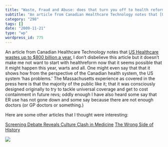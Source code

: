 ```yaml
---
title: "Waste, Fraud and Abuse: does that turn you off to health reform?"
subtitle: "An article from Canadian Healthcare Technology notes that [US Healthcare wastes up to $800 billion a..."
category: "298"
tags: []
date: "2009-11-21"
type: "wp"
wordpress_id: 775
---
```

An article from Canadian Healthcare Technology notes that [US Healthcare wastes up to $800 billion a year.](http://www.canhealth.com/News1252.html) I don’t disbelieve this article but it doesn’t make me not want to start with healthreform now that it seems possible that it might happen this year, warts and all. One might even say that that it shows how from the perspective of the Canadian health system, the US system ‘has problems.’
The Massachusetts experience as covered in the press here is that the majority of the public like it; that it was consciously designed originally to try to tackle universal coverage and get to cost containment in future revs; oddly enough I have also heard some say that ER use has not gone down and some say because there are not enough doctors (or GP doctors or something.) 

Here are some other articles that I thought were interesting:

[ Screening Debate Reveals Culture Clash in Medicine](http://www.nytimes.com/2009/11/20/health/20assess.html)
[The Wrong Side of History](http://www.nytimes.com/2009/11/19/opinion/19kristof.html)

![](https://i0.wp.com/img.zemanta.com/pixy.gif?w=584)